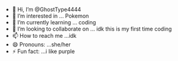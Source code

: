 - 👋 Hi, I’m @GhostType4444
- 👀 I’m interested in ... Pokemon
- 🌱 I’m currently learning ... coding
- 💞️ I’m looking to collaborate on ... idk this is my first time coding
- 📫 How to reach me ...idk
- 😄 Pronouns: ...she/her
- ⚡ Fun fact: ...i like purple

<!---
GhostType4444/GhostType4444 is a ✨ special ✨ repository because its `README.md` (this file) appears on your GitHub profile.
You can click the Preview link to take a look at your changes.
--->
